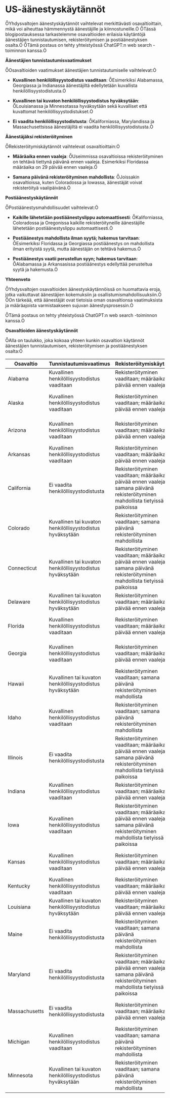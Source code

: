 # US-äänestyskäytännöt
Yhdysvaltojen äänestyskäytännöt vaihtelevat merkittävästi osavaltioittain, mikä voi aiheuttaa hämmennystä äänestäjille ja kiinnostuneille. Tässä blogipostauksessa tarkastelemme osavaltioiden erilaisia käytäntöjä äänestäjien tunnistautumisen, rekisteröitymisen ja postiäänestyksen osalta. Tämä postaus on tehty yhteistyössä ChatGPT:n web search -toiminnon kanssa.

**Äänestäjien tunnistautumisvaatimukset**

Osavaltioiden vaatimukset äänestäjien tunnistautumiselle vaihtelevat:

- **Kuvallinen henkilöllisyystodistus vaaditaan**: Esimerkiksi Alabamassa, Georgiassa ja Indianassa äänestäjiltä edellytetään kuvallista henkilöllisyystodistusta.

- **Kuvallinen tai kuvaton henkilöllisyystodistus hyväksytään**: Louisianassa ja Minnesotassa hyväksytään sekä kuvalliset että kuvattomat henkilöllisyystodistukset.

- **Ei vaadita henkilöllisyystodistusta**: Kaliforniassa, Marylandissa ja Massachusettsissa äänestäjiltä ei vaadita henkilöllisyystodistusta.

**Äänestäjäksi rekisteröityminen**

Rekisteröitymiskäytännöt vaihtelevat osavaltioittain:

- **Määräaika ennen vaaleja**: Useimmissa osavaltioissa rekisteröityminen on tehtävä tiettynä päivänä ennen vaaleja. Esimerkiksi Floridassa määräaika on 29 päivää ennen vaaleja.

- **Samana päivänä rekisteröityminen mahdollista**: Joissakin osavaltioissa, kuten Coloradossa ja Iowassa, äänestäjät voivat rekisteröityä vaalipäivänä.

**Postiäänestyskäytännöt**

Postiäänestysmahdollisuudet vaihtelevat:

- **Kaikille lähetetään postiäänestyslippu automaattisesti**: Kaliforniassa, Coloradossa ja Oregonissa kaikille rekisteröityneille äänestäjille lähetetään postiäänestyslippu automaattisesti.

- **Postiäänestys mahdollista ilman syytä; hakemus tarvitaan**: Esimerkiksi Floridassa ja Georgiassa postiäänestys on mahdollista ilman erityistä syytä, mutta äänestäjän on tehtävä hakemus.

- **Postiäänestys vaatii perustellun syyn; hakemus tarvitaan**: Alabamassa ja Arkansasissa postiäänestys edellyttää perusteltua syytä ja hakemusta.

**Yhteenveto**

Yhdysvaltojen osavaltioiden äänestyskäytännöissä on huomattavia eroja, jotka vaikuttavat äänestäjien kokemuksiin ja osallistumismahdollisuuksiin. On tärkeää, että äänestäjät ovat tietoisia oman osavaltionsa vaatimuksista ja määräajoista varmistaakseen sujuvan äänestysprosessin.

Tämä postaus on tehty yhteistyössä ChatGPT:n web search -toiminnon kanssa.

**Osavaltioiden äänestyskäytännöt**

Alla on taulukko, joka kokoaa yhteen kunkin osavaltion käytännöt äänestäjien tunnistautumisen, rekisteröitymisen ja postiäänestyksen osalta:


| Osavaltio     | Tunnistautumisvaatimus                               | Rekisteröitymiskäytäntö                                                                                      | Postiäänestyskäytäntö                                                    |
|---------------|------------------------------------------------------|----------------------------------------------------------------------------------------------------------------|------------------------------------------------------------------------|
| Alabama       | Kuvallinen henkilöllisyystodistus vaaditaan          | Rekisteröityminen vaaditaan; määräaika 15 päivää ennen vaaleja                                                | Postiäänestys vaatii perustellun syyn; hakemus tarvitaan                |
| Alaska        | Kuvallinen henkilöllisyystodistus vaaditaan          | Rekisteröityminen vaaditaan; määräaika 30 päivää ennen vaaleja                                                | Postiäänestys mahdollista ilman syytä; hakemus tarvitaan                |
| Arizona       | Kuvallinen henkilöllisyystodistus vaaditaan          | Rekisteröityminen vaaditaan; määräaika 29 päivää ennen vaaleja                                                | Postiäänestys mahdollista ilman syytä; hakemus tarvitaan                |
| Arkansas      | Kuvallinen henkilöllisyystodistus vaaditaan          | Rekisteröityminen vaaditaan; määräaika 30 päivää ennen vaaleja                                                | Postiäänestys vaatii perustellun syyn; hakemus tarvitaan                |
| California    | Ei vaadita henkilöllisyystodistusta                  | Rekisteröityminen vaaditaan; määräaika 15 päivää ennen vaaleja; samana päivänä rekisteröityminen mahdollista tietyissä paikoissa | Kaikille rekisteröityneille äänestäjille lähetetään postiäänestyslippu automaattisesti |
| Colorado      | Kuvallinen tai kuvaton henkilöllisyystodistus hyväksytään | Rekisteröityminen vaaditaan; samana päivänä rekisteröityminen mahdollista                                  | Kaikille rekisteröityneille äänestäjille lähetetään postiäänestyslippu automaattisesti |
| Connecticut   | Kuvallinen tai kuvaton henkilöllisyystodistus hyväksytään | Rekisteröityminen vaaditaan; määräaika 7 päivää ennen vaaleja; samana päivänä rekisteröityminen mahdollista tietyissä paikoissa | Postiäänestys vaatii perustellun syyn; hakemus tarvitaan                |
| Delaware      | Kuvallinen tai kuvaton henkilöllisyystodistus hyväksytään | Rekisteröityminen vaaditaan; määräaika 24 päivää ennen vaaleja                                                | Postiäänestys vaatii perustellun syyn; hakemus tarvitaan                |
| Florida       | Kuvallinen henkilöllisyystodistus vaaditaan          | Rekisteröityminen vaaditaan; määräaika 29 päivää ennen vaaleja                                                | Postiäänestys mahdollista ilman syytä; hakemus tarvitaan                |
| Georgia       | Kuvallinen henkilöllisyystodistus vaaditaan          | Rekisteröityminen vaaditaan; määräaika 28 päivää ennen vaaleja                                                | Postiäänestys mahdollista ilman syytä; hakemus tarvitaan                |
| Hawaii        | Kuvallinen tai kuvaton henkilöllisyystodistus hyväksytään | Rekisteröityminen vaaditaan; samana päivänä rekisteröityminen mahdollista                                  | Kaikille rekisteröityneille äänestäjille lähetetään postiäänestyslippu automaattisesti |
| Idaho         | Kuvallinen henkilöllisyystodistus vaaditaan          | Rekisteröityminen vaaditaan; samana päivänä rekisteröityminen mahdollista                                  | Postiäänestys mahdollista ilman syytä; hakemus tarvitaan                |
| Illinois      | Ei vaadita henkilöllisyystodistusta                  | Rekisteröityminen vaaditaan; määräaika 28 päivää ennen vaaleja; samana päivänä rekisteröityminen mahdollista tietyissä paikoissa | Postiäänestys mahdollista ilman syytä; hakemus tarvitaan                |
| Indiana       | Kuvallinen henkilöllisyystodistus vaaditaan          | Rekisteröityminen vaaditaan; määräaika 29 päivää ennen vaaleja                                                | Postiäänestys vaatii perustellun syyn; hakemus tarvitaan                |
| Iowa          | Kuvallinen henkilöllisyystodistus vaaditaan          | Rekisteröityminen vaaditaan; määräaika 10 päivää ennen vaaleja; samana päivänä rekisteröityminen mahdollista tietyissä paikoissa | Postiäänestys mahdollista ilman syytä; hakemus tarvitaan                |
| Kansas        | Kuvallinen henkilöllisyystodistus vaaditaan          | Rekisteröityminen vaaditaan; määräaika 21 päivää ennen vaaleja                                                | Postiäänestys mahdollista ilman syytä; hakemus tarvitaan                |
| Kentucky      | Kuvallinen henkilöllisyystodistus vaaditaan          | Rekisteröityminen vaaditaan; määräaika 29 päivää ennen vaaleja                                                | Postiäänestys vaatii perustellun syyn; hakemus tarvitaan                |
| Louisiana     | Kuvallinen tai kuvaton henkilöllisyystodistus hyväksytään | Rekisteröityminen vaaditaan; määräaika 30 päivää ennen vaaleja                                                | Postiäänestys vaatii perustellun syyn; hakemus tarvitaan                |
| Maine         | Ei vaadita henkilöllisyystodistusta                  | Rekisteröityminen vaaditaan; samana päivänä rekisteröityminen mahdollista                                  | Postiäänestys mahdollista ilman syytä; hakemus tarvitaan                |
| Maryland      | Ei vaadita henkilöllisyystodistusta                  | Rekisteröityminen vaaditaan; määräaika 21 päivää ennen vaaleja; samana päivänä rekisteröityminen mahdollista tietyissä paikoissa | Postiäänestys mahdollista ilman syytä; hakemus tarvitaan                |
| Massachusetts | Ei vaadita henkilöllisyystodistusta                  | Rekisteröityminen vaaditaan; määräaika 20 päivää ennen vaaleja                                                | Postiäänestys mahdollista ilman syytä; hakemus tarvitaan                |
| Michigan      | Kuvallinen henkilöllisyystodistus vaaditaan          | Rekisteröityminen vaaditaan; samana päivänä rekisteröityminen mahdollista                                  | Postiäänestys mahdollista ilman syytä; hakemus tarvitaan                |
| Minnesota     | Kuvallinen tai kuvaton henkilöllisyystodistus hyväksytään | Rekisteröityminen vaaditaan; samana päivänä rekisteröityminen mahdollista                                  | Postiäänestys mahdollista ilman syytä; hakemus tarvitaan                |